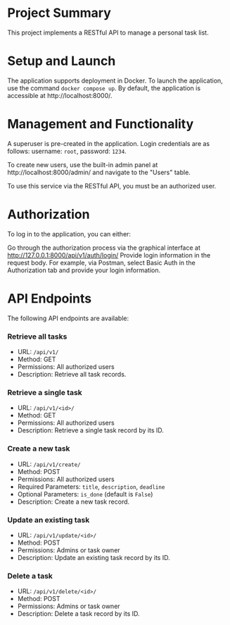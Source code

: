 # Project Summary

This project implements a RESTful API to manage a personal task list.

# Setup and Launch

The application supports deployment in Docker. To launch the application, use the command `docker compose up`. By default, the application is accessible at http://localhost:8000/.

# Management and Functionality

A superuser is pre-created in the application. Login credentials are as follows: username: `root`, password: `1234`.

To create new users, use the built-in admin panel at http://localhost:8000/admin/ and navigate to the "Users" table.

To use this service via the RESTful API, you must be an authorized user.

# Authorization

To log in to the application, you can either:

Go through the authorization process via the graphical interface at http://127.0.0.1:8000/api/v1/auth/login/
Provide login information in the request body. For example, via Postman, select Basic Auth in the Authorization tab and provide your login information.

# API Endpoints

The following API endpoints are available:

### Retrieve all tasks

- URL: `/api/v1/`
- Method: GET
- Permissions: All authorized users
- Description: Retrieve all task records.

### Retrieve a single task

- URL: `/api/v1/<id>/`
- Method: GET
- Permissions: All authorized users
- Description: Retrieve a single task record by its ID.
### Create a new task
- URL: `/api/v1/create/`
- Method: POST
- Permissions: All authorized users
- Required Parameters: `title`, `description`, `deadline`
- Optional Parameters: `is_done` (default is `False`)
- Description: Create a new task record.
### Update an existing task
- URL: `/api/v1/update/<id>/`
- Method: POST
- Permissions: Admins or task owner
- Description: Update an existing task record by its ID.
### Delete a task
- URL: `/api/v1/delete/<id>/`
- Method: POST
- Permissions: Admins or task owner
- Description: Delete a task record by its ID.
